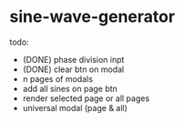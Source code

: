 # sine-wave-generator

todo:

- (DONE) phase division inpt
- (DONE) clear btn on modal
- n pages of modals
- add all sines on page btn
- render selected page or all pages
- universal modal (page & all)